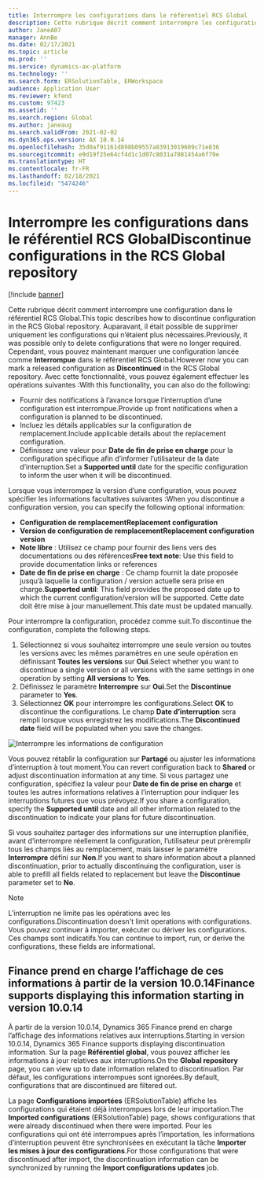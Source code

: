 ```yaml
---
title: Interrompre les configurations dans le référentiel RCS Global
description: Cette rubrique décrit comment interrompre les configurations dans le référentiel RCS Global.
author: JaneA07
manager: AnnBe
ms.date: 02/17/2021
ms.topic: article
ms.prod: ''
ms.service: dynamics-ax-platform
ms.technology: ''
ms.search.form: ERSolutionTable, ERWorkspace
audience: Application User
ms.reviewer: kfend
ms.custom: 97423
ms.assetid: ''
ms.search.region: Global
ms.author: janeaug
ms.search.validFrom: 2021-02-02
ms.dyn365.ops.version: AX 10.0.14
ms.openlocfilehash: 35d0af91161d898b09557a83913019609c71e836
ms.sourcegitcommit: e9d19f25e64cf4d1c1d07c8031a7081454a6f79e
ms.translationtype: HT
ms.contentlocale: fr-FR
ms.lasthandoff: 02/18/2021
ms.locfileid: "5474246"
---
```

# <a name="discontinue-configurations-in-the-rcs-global-repository"></a><span data-ttu-id="34f49-103">Interrompre les configurations dans le référentiel RCS Global</span><span class="sxs-lookup"><span data-stu-id="34f49-103">Discontinue configurations in the RCS Global repository</span></span>

[!include [banner](../includes/banner.md)]

<span data-ttu-id="34f49-104">Cette rubrique décrit comment interrompre une configuration dans le référentiel RCS Global.</span><span class="sxs-lookup"><span data-stu-id="34f49-104">This topic describes how to discontinue configuration in the RCS Global repository.</span></span> <span data-ttu-id="34f49-105">Auparavant, il était possible de supprimer uniquement les configurations qui n’étaient plus nécessaires.</span><span class="sxs-lookup"><span data-stu-id="34f49-105">Previously, it was possible only to delete configurations that were no longer required.</span></span> <span data-ttu-id="34f49-106">Cependant, vous pouvez maintenant marquer une configuration lancée comme **Interrompue** dans le référentiel RCS Global.</span><span class="sxs-lookup"><span data-stu-id="34f49-106">However now you can mark a released configuration as **Discontinued** in the RCS Global repository.</span></span> <span data-ttu-id="34f49-107">Avec cette fonctionnalité, vous pouvez également effectuer les opérations suivantes :</span><span class="sxs-lookup"><span data-stu-id="34f49-107">With this functionality, you can also do the following:</span></span> 
 
 - <span data-ttu-id="34f49-108">Fournir des notifications à l’avance lorsque l’interruption d’une configuration est interrompue.</span><span class="sxs-lookup"><span data-stu-id="34f49-108">Provide up front notifications when a configuration is planned to be discontinued.</span></span>
 - <span data-ttu-id="34f49-109">Incluez les détails applicables sur la configuration de remplacement.</span><span class="sxs-lookup"><span data-stu-id="34f49-109">Include applicable details about the replacement configuration.</span></span>
 - <span data-ttu-id="34f49-110">Définissez une valeur pour **Date de fin de prise en charge** pour la configuration spécifique afin d’informer l’utilisateur de la date d’interruption.</span><span class="sxs-lookup"><span data-stu-id="34f49-110">Set a **Supported until** date for the specific configuration to inform the user when it will be discontinued.</span></span>

<span data-ttu-id="34f49-111">Lorsque vous interrompez la version d’une configuration, vous pouvez spécifier les informations facultatives suivantes :</span><span class="sxs-lookup"><span data-stu-id="34f49-111">When you discontinue a configuration version, you can specify the following optional information:</span></span>

  - <span data-ttu-id="34f49-112">**Configuration de remplacement**</span><span class="sxs-lookup"><span data-stu-id="34f49-112">**Replacement configuration**</span></span>
  - <span data-ttu-id="34f49-113">**Version de configuration de remplacement**</span><span class="sxs-lookup"><span data-stu-id="34f49-113">**Replacement configuration version**</span></span>
  - <span data-ttu-id="34f49-114">**Note libre** : Utilisez ce champ pour fournir des liens vers des documentations ou des références</span><span class="sxs-lookup"><span data-stu-id="34f49-114">**Free text note**: Use this field to provide documentation links or references</span></span>
  - <span data-ttu-id="34f49-115">**Date de fin de prise en charge** : Ce champ fournit la date proposée jusqu’à laquelle la configuration / version actuelle sera prise en charge.</span><span class="sxs-lookup"><span data-stu-id="34f49-115">**Supported until**: This field provides the proposed date up to which the current configuration/version will be supported.</span></span> <span data-ttu-id="34f49-116">Cette date doit être mise à jour manuellement.</span><span class="sxs-lookup"><span data-stu-id="34f49-116">This date must be updated manually.</span></span>
  
<span data-ttu-id="34f49-117">Pour interrompre la configuration, procédez comme suit.</span><span class="sxs-lookup"><span data-stu-id="34f49-117">To discontinue the configuration, complete the following steps.</span></span> 

1. <span data-ttu-id="34f49-118">Sélectionnez si vous souhaitez interrompre une seule version ou toutes les versions avec les mêmes paramètres en une seule opération en définissant **Toutes les versions** sur **Oui**.</span><span class="sxs-lookup"><span data-stu-id="34f49-118">Select whether you want to discontinue a single version or all versions with the same settings in one operation by setting **All versions** to **Yes**.</span></span> 
2. <span data-ttu-id="34f49-119">Définissez le paramètre **Interrompre** sur **Oui**.</span><span class="sxs-lookup"><span data-stu-id="34f49-119">Set the **Discontinue** parameter to **Yes**.</span></span>
3. <span data-ttu-id="34f49-120">Sélectionnez **OK** pour interrompre les configurations.</span><span class="sxs-lookup"><span data-stu-id="34f49-120">Select **OK** to discontinue the configurations.</span></span> <span data-ttu-id="34f49-121">Le champ **Date d’interruption** sera rempli lorsque vous enregistrez les modifications.</span><span class="sxs-lookup"><span data-stu-id="34f49-121">The **Discontinued date** field will be populated when you save the changes.</span></span>

![Interrompre les informations de configuration](media/Discontinue-details-2.png)
  
<span data-ttu-id="34f49-123">Vous pouvez rétablir la configuration sur **Partagé** ou ajuster les informations d’interruption à tout moment.</span><span class="sxs-lookup"><span data-stu-id="34f49-123">You can revert configuration back to **Shared** or adjust discontinuation information at any time.</span></span> <span data-ttu-id="34f49-124">Si vous partagez une configuration, spécifiez la valeur pour **Date de fin de prise en charge** et toutes les autres informations relatives à l’interruption pour indiquer les interruptions futures que vous prévoyez.</span><span class="sxs-lookup"><span data-stu-id="34f49-124">If you share a configuration, specify the **Supported until** date and all other information related to the discontinuation to indicate your plans for future discontinuation.</span></span>

<span data-ttu-id="34f49-125">Si vous souhaitez partager des informations sur une interruption planifiée, avant d’interrompre réellement la configuration, l’utilisateur peut préremplir tous les champs liés au remplacement, mais laisser le paramètre **Interrompre** défini sur **Non**.</span><span class="sxs-lookup"><span data-stu-id="34f49-125">If you want to share information about a planned discontinuation, prior to actually discontinuing the configuration, user is able to prefill all fields related to replacement but leave the **Discontinue** parameter set to **No**.</span></span>

> [!NOTE]
> <span data-ttu-id="34f49-126">L’interruption ne limite pas les opérations avec les configurations.</span><span class="sxs-lookup"><span data-stu-id="34f49-126">Discontinuation doesn't limit operations with configurations.</span></span> <span data-ttu-id="34f49-127">Vous pouvez continuer à importer, exécuter ou dériver les configurations. Ces champs sont indicatifs.</span><span class="sxs-lookup"><span data-stu-id="34f49-127">You can continue to import, run, or derive the configurations, these fields are informational.</span></span>

## <a name="finance-supports-displaying-this-information-starting-in-version-10014"></a><span data-ttu-id="34f49-128">Finance prend en charge l’affichage de ces informations à partir de la version 10.0.14</span><span class="sxs-lookup"><span data-stu-id="34f49-128">Finance supports displaying this information starting in version 10.0.14</span></span>

<span data-ttu-id="34f49-129">À partir de la version 10.0.14, Dynamics 365 Finance prend en charge l’affichage des informations relatives aux interruptions.</span><span class="sxs-lookup"><span data-stu-id="34f49-129">Starting in version 10.0.14, Dynamics 365 Finance supports displaying discontinuation information.</span></span> <span data-ttu-id="34f49-130">Sur la page **Référentiel global**, vous pouvez afficher les informations à jour relatives aux interruptions.</span><span class="sxs-lookup"><span data-stu-id="34f49-130">On the **Global repository** page, you can view up to date information related to discontinuation.</span></span> <span data-ttu-id="34f49-131">Par défaut, les configurations interrompues sont ignorées.</span><span class="sxs-lookup"><span data-stu-id="34f49-131">By default, configurations that are discontinued are filtered out.</span></span>
  
<span data-ttu-id="34f49-132">La page **Configurations importées** (ERSolutionTable) affiche les configurations qui étaient déjà interrompues lors de leur importation.</span><span class="sxs-lookup"><span data-stu-id="34f49-132">The **Imported configurations** (ERSolutionTable) page, shows configurations that were already discontinued when there were imported.</span></span> <span data-ttu-id="34f49-133">Pour les configurations qui ont été interrompues après l’importation, les informations d’interruption peuvent être synchronisées en exécutant la tâche **Importer les mises à jour des configurations**.</span><span class="sxs-lookup"><span data-stu-id="34f49-133">For those configurations that were discontinued after import, the discontinuation information can be synchronized by running the **Import configurations updates** job.</span></span>


